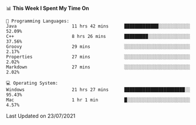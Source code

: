 
<!--START_SECTION:waka-->
📊 **This Week I Spent My Time On** 

```text
💬 Programming Languages: 
Java                     11 hrs 42 mins      █████████████░░░░░░░░░░░░   52.09% 
C++                      8 hrs 26 mins       █████████░░░░░░░░░░░░░░░░   37.56% 
Groovy                   29 mins             ░░░░░░░░░░░░░░░░░░░░░░░░░   2.17% 
Properties               27 mins             ░░░░░░░░░░░░░░░░░░░░░░░░░   2.02% 
Markdown                 27 mins             ░░░░░░░░░░░░░░░░░░░░░░░░░   2.02%

💻 Operating System: 
Windows                  21 hrs 27 mins      ███████████████████████░░   95.43% 
Mac                      1 hr 1 min          █░░░░░░░░░░░░░░░░░░░░░░░░   4.57%

```


 Last Updated on 23/07/2021
<!--END_SECTION:waka-->
